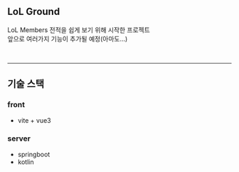 ## LoL Ground
LoL Members 전적을 쉽게 보기 위해 시작한 프로젝트  
앞으로 여러가지 기능이 추가될 예정(아마도...)

<br/>

---
## 기술 스택
### front
* vite + vue3
### server
* springboot
* kotlin

<br/>
